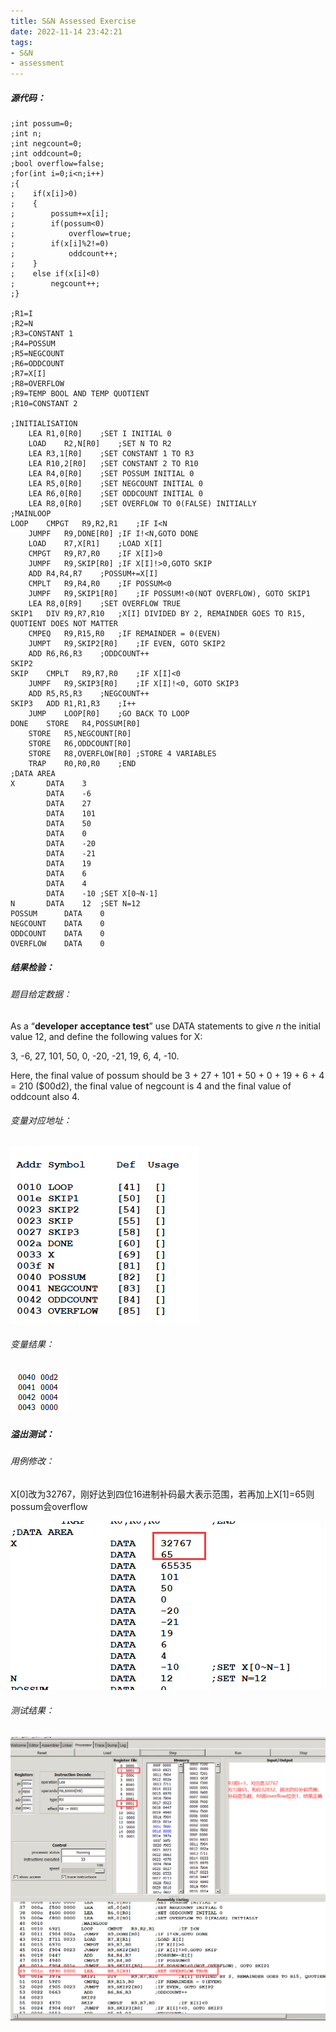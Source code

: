 ```yaml
---
title: S&N Assessed Exercise
date: 2022-11-14 23:42:21
tags:
- S&N
- assessment
---
```


#####  源代码：

```assembly
;int possum=0;
;int n;
;int negcount=0;
;int oddcount=0;
;bool overflow=false;
;for(int i=0;i<n;i++)
;{
;    if(x[i]>0)
;    {
;        possum+=x[i];
;        if(possum<0)
;            overflow=true;
;        if(x[i]%2!=0)
;            oddcount++;
;    }        
;    else if(x[i]<0)
;        negcount++;
;}

;R1=I
;R2=N
;R3=CONSTANT 1
;R4=POSSUM
;R5=NEGCOUNT
;R6=ODDCOUNT
;R7=X[I]
;R8=OVERFLOW 
;R9=TEMP BOOL AND TEMP QUOTIENT
;R10=CONSTANT 2

;INITIALISATION
	LEA	R1,0[R0]	;SET I INITIAL 0
	LOAD	R2,N[R0]	;SET N TO R2
	LEA	R3,1[R0]	;SET CONSTANT 1 TO R3
	LEA	R10,2[R0]	;SET CONSTANT 2 TO R10
	LEA	R4,0[R0]	;SET POSSUM INITIAL 0
	LEA	R5,0[R0]	;SET NEGCOUNT INITIAL 0
	LEA	R6,0[R0]	;SET ODDCOUNT INITIAL 0
	LEA	R8,0[R0]	;SET OVERFLOW TO 0(FALSE) INITIALLY
;MAINLOOP
LOOP	CMPGT	R9,R2,R1	;IF I<N
	JUMPF	R9,DONE[R0]	;IF I!<N,GOTO DONE
	LOAD	R7,X[R1]	;LOAD X[I]
	CMPGT	R9,R7,R0	;IF X[I]>0
	JUMPF	R9,SKIP[R0]	;IF X[I]!>0,GOTO SKIP
	ADD	R4,R4,R7	;POSSUM+=X[I]
	CMPLT	R9,R4,R0	;IF POSSUM<0
	JUMPF	R9,SKIP1[R0]	;IF POSSUM!<0(NOT OVERFLOW), GOTO SKIP1
	LEA	R8,0[R9]	;SET OVERFLOW TRUE
SKIP1	DIV	R9,R7,R10	;X[I] DIVIDED BY 2, REMAINDER GOES TO R15, QUOTIENT DOES NOT MATTER
	CMPEQ	R9,R15,R0	;IF REMAINDER = 0(EVEN)
	JUMPT	R9,SKIP2[R0]	;IF EVEN, GOTO SKIP2
	ADD	R6,R6,R3	;ODDCOUNT++
SKIP2	
SKIP	CMPLT	R9,R7,R0	;IF X[I]<0
	JUMPF	R9,SKIP3[R0]	;IF X[I]!<0, GOTO SKIP3
	ADD	R5,R5,R3	;NEGCOUNT++
SKIP3	ADD	R1,R1,R3	;I++
	JUMP 	LOOP[R0]	;GO BACK TO LOOP
DONE	STORE	R4,POSSUM[R0]
	STORE	R5,NEGCOUNT[R0]
	STORE	R6,ODDCOUNT[R0]
	STORE	R8,OVERFLOW[R0]	;STORE 4 VARIABLES
	TRAP	R0,R0,R0	;END
;DATA AREA
X		DATA	3
		DATA	-6
		DATA	27
		DATA	101
		DATA	50
		DATA	0
		DATA	-20
		DATA	-21
		DATA	19
		DATA	6
		DATA	4	
		DATA	-10	;SET X[0~N-1]
N		DATA	12	;SET N=12
POSSUM		DATA	0
NEGCOUNT	DATA	0
ODDCOUNT	DATA	0
OVERFLOW	DATA	0
```

##### 结果检验：

###### 题目给定数据：

As a “**developer** **acceptance test**” use DATA statements to give *n* the initial value 12, and define the following values for X: 

3, -6, 27, 101, 50, 0, -20, -21, 19, 6, 4, -10.  

Here, the final value of possum should be 3 + 27 + 101 + 50 + 0 + 19 + 6 + 4 = 210 ($00d2), the final value of negcount is 4 and the final value of oddcount also 4.

###### 变量对应地址：

![image-20221114235422349](S-N-Assessed-Exercise/image-20221114235422349.png)

###### 变量结果：

![image-20221114235450451](S-N-Assessed-Exercise/image-20221114235450451.png)

##### 溢出测试：

###### 用例修改：

X[0]改为32767，刚好达到四位16进制补码最大表示范围，若再加上X[1]=65则possum会overflow

![image-20221115004002637](S-N-Assessed-Exercise/image-20221115004002637.png)

###### 测试结果：

![image-20221115003935534](S-N-Assessed-Exercise/image-20221115003935534.png)
